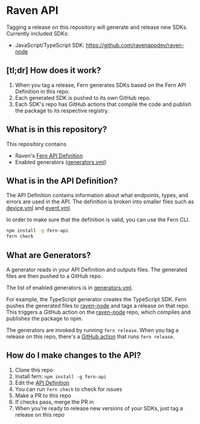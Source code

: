 # Raven API

Tagging a release on this repository will generate and release new SDKs. Currently included SDKs:

- JavaScript/TypeScript SDK: https://github.com/ravenappdev/raven-node

## [tl;dr] How does it work?

1. When you tag a release, Fern generates SDKs based on the Fern API Definition in this repo.
1. Each generated SDK is pushed to its own GitHub repo.
1. Each SDK's repo has GitHub actions that compile the code and publish the package to its respective registry.

## What is in this repository?

This repository contains

- Raven's [Fern API Definition](./fern/api/definition/)
- Enabled generators ([generators.yml](./fern/api/generators.yml))

## What is in the API Definition?

The API Definition contains information about what endpoints, types, and errors are used in the API. The definition is broken into smaller files such as [device.yml](fern/api/definition/device.yml) and [event.yml](fern/api/definition/event.yml).

In order to make sure that the definition is valid, you can use the Fern CLI.

```bash
npm install -g fern-api
fern check
```

## What are Generators?

A generator reads in your API Definition and outputs files. The generated files are then pushed to a GitHub repo.

The list of enabled generators is in [generators.yml](./fern/api/generators.yml).

For example, the TypeScript generator creates the TypeScript SDK. Fern pushes the generated files to [raven-node](https://github.com/ravenappdev/raven-node) and tags a release on that repo. This triggers a GitHub action on the [raven-node](https://github.com/ravenappdev/raven-node) repo, which compiles and publishes the package to npm.

The generators are invoked by running `fern release`. When you tag a release on this repo, there's a [GitHub action](.github/workflows/ci.yml#L31) that runs `fern release`.

## How do I make changes to the API?

1. Clone this repo
1. Install fern: `npm install -g fern-api`
1. Edit the [API Definition](fern/api/definition) 
1. You can run `fern check` to check for issues
1. Make a PR to this repo
1. If checks pass, merge the PR in
1. When you're ready to release new versions of your SDKs, just tag a release on this repo


